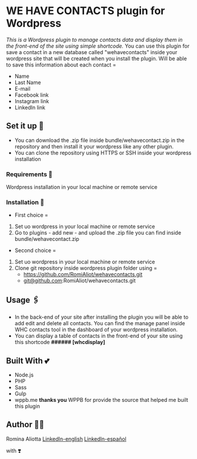 # WE HAVE CONTACTS plugin for Wordpress

*This is a Wordpress plugin to manage contacts data and display them in the                            front-end of the site using simple shortcode.*
You can use this plugin for save a contact in a new database called "wehavecontacts" inside your wordpress site that will be created when you install the plugin. 
Will be able to save this information about each contact =
* Name
* Last Name
* E-mail
* Facebook link 
* Instagram link
* LinkedIn link

## Set it up 🚀

* You can download the .zip file inside bundle/wehavecontact.zip in the repository and then install it your wordpress like any other plugin. 
* You can clone the repository using HTTPS or SSH inside your wordpress installation 

### Requirements 📝

Wordpress installation in your local machine or remote service

### Installation 📔

* First choice =
1. Set uo wordpress in your local machine or remote service 
2. Go to plugins - add new - and upload the .zip file you can find inside bundle/wehavecontact.zip

* Second choice =
1. Set uo wordpress in your local machine or remote service 
2. Clone git repository inside wordpress plugin folder using =
   * https://github.com/RomiAliot/wehavecontacts.git 
   * git@github.com:RomiAliot/wehavecontacts.git

## Usage 🖇

* In the back-end of your site after installing the plugin you will be able to add edit and delete all contacts. You can find the manage panel inside WHC contacts tool in the dashboard of your wordpress installation. 
* You can display a table of contacts in the front-end of your site using this shortcode
  **###### [whcdisplay]**

## Built With 💕

* Node.js
* PHP 
* Sass
* Gulp
* wppb.me **thanks you** WPPB for provide the source that helped me built this plugin

## Author 🙋🏻

Romina Aliotta  [LinkedIn-english](https://www.linkedin.com/in/romina-aliotta/?locale=en_US)
                [LinkedIn-español](https://www.linkedin.com/in/romina-aliotta/?locale=es_ES)

with ❣️
    





